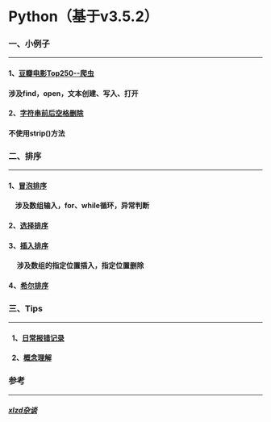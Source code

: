 # Python（基于v3.5.2）


###  一、小例子<br>
----------------------

####    1、[豆瓣电影Top250--爬虫](https://github.com/Sun0379/Python/blob/master/Douban_Top250.py)<br>
####      涉及find，open，文本创建、写入、打开
####    2、[字符串前后空格删除](https://github.com/Sun0379/Python/blob/master/Delete_Space.py)
####      不使用strip()方法



###  二、排序<br>
----------------------
####    1、[冒泡排序](https://github.com/Sun0379/Python/blob/master/Bubble_Sort.py)<br>
####      涉及数组输入，for、while循环，异常判断
####    2、[选择排序](https://github.com/Sun0379/Python/blob/master/Select_Sort.py)<br>
####    3、[插入排序](https://github.com/Sun0379/Python/blob/master/Insert_Sort.py)<br>
####      涉及数组的指定位置插入，指定位置删除
####    4、[希尔排序](https://github.com/Sun0379/Python/blob/master/Shell_Sort.py)<br>


###  三、Tips<br>
----------------------

####    1、[日常报错记录](https://github.com/Sun0379/Python/blob/master/%E6%97%A5%E5%B8%B8%E6%8A%A5%E9%94%99%E8%AE%B0%E5%BD%95)<br>
####    2、[概念理解](https://github.com/Sun0379/Python/blob/master/func_tips)


### 参考
-----------
##### [xlzd杂谈](https://xlzd.me/)<br>
